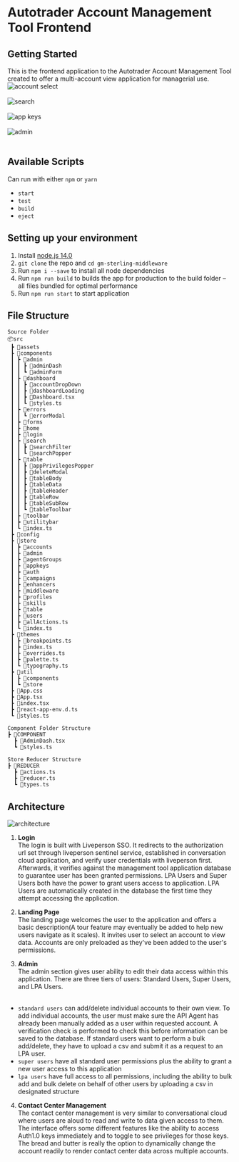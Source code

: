 # Autotrader Account Management Tool Frontend

## Getting Started
This is the frontend application to the Autotrader Account Management Tool created to offer a multi-account view application for managerial use.
![account select](./public/Account_Select.gif)<br/><br/>
![search](./public/Search_Filter.gif)<br/><br/>
![app keys](./public/App_Keys_Toggle.gif)<br/><br/>
![admin](./public/Admin.gif)<br/><br/>

## Available Scripts
Can run with either `npm` or `yarn`
- `start`
- `test`
- `build`
- `eject`

## Setting up your environment
1. Install [node.js 14.0](https://nodejs.org/en/download/)
2. `git clone` the repo and `cd gm-sterling-middleware`
2. Run `npm i --save` to install all node dependencies
3. Run `npm run build` to builds the app for production to the build folder – all files bundled for optimal performance
4. Run `npm run start` to start application

## File Structure
```
Source Folder
📦src
 ┣ 📂assets
 ┣ 📂components
 ┃ ┣ 📂admin
 ┃ ┃ ┣ 📂adminDash
 ┃ ┃ ┗ 📂adminForm
 ┃ ┣ 📂dashboard
 ┃ ┃ ┣ 📂accountDropDown
 ┃ ┃ ┣ 📂dashboardLoading
 ┃ ┃ ┣ 📜Dashboard.tsx
 ┃ ┃ ┗ 📜styles.ts
 ┃ ┣ 📂errors
 ┃ ┃ ┗ 📂errorModal
 ┃ ┣ 📂forms
 ┃ ┣ 📂home
 ┃ ┣ 📂login
 ┃ ┣ 📂search
 ┃ ┃ ┣ 📂searchFilter
 ┃ ┃ ┗ 📂searchPopper
 ┃ ┣ 📂table
 ┃ ┃ ┣ 📂appPrivilegesPopper
 ┃ ┃ ┣ 📂deleteModal
 ┃ ┃ ┣ 📂tableBody
 ┃ ┃ ┣ 📂tableData
 ┃ ┃ ┣ 📂tableHeader
 ┃ ┃ ┣ 📂tableRow
 ┃ ┃ ┣ 📂tableSubRow
 ┃ ┃ ┗ 📂tableToolbar
 ┃ ┣ 📂toolbar
 ┃ ┣ 📂utilitybar
 ┃ ┗ 📜index.ts
 ┣ 📂config
 ┣ 📂store
 ┃ ┣ 📂accounts
 ┃ ┣ 📂admin
 ┃ ┣ 📂agentGroups
 ┃ ┣ 📂appkeys
 ┃ ┣ 📂auth
 ┃ ┣ 📂campaigns
 ┃ ┣ 📂enhancers
 ┃ ┣ 📂middleware
 ┃ ┣ 📂profiles
 ┃ ┣ 📂skills
 ┃ ┣ 📂table
 ┃ ┣ 📂users
 ┃ ┣ 📜allActions.ts
 ┃ ┗ 📜index.ts
 ┣ 📂themes
 ┃ ┣ 📜breakpoints.ts
 ┃ ┣ 📜index.ts
 ┃ ┣ 📜overrides.ts
 ┃ ┣ 📜palette.ts
 ┃ ┗ 📜typography.ts
 ┣ 📂util
 ┃ ┣ 📂components
 ┃ ┗ 📂store
 ┣ 📜App.css
 ┣ 📜App.tsx
 ┣ 📜index.tsx
 ┣ 📜react-app-env.d.ts
 ┗ 📜styles.ts

Component Folder Structure
┣ 📂COMPONENT
  ┣ 📜AdminDash.tsx
  ┗ 📜styles.ts

Store Reducer Structure
┣ 📂REDUCER
  ┣ 📜actions.ts
  ┣ 📜reducer.ts
  ┗ 📜types.ts
 ```

## Architecture
![architecture](./public/AT_Account_Management_Frontend_Architecture.png)
1. **Login** <br/>
The login is built with Liveperson SSO. It redirects to the authorization url set through liveperson sentinel service, established in conversation cloud application, and verify user credentials with liveperson first. Afterwards, it verifies against the management tool application database to guarantee user has been granted permissions. LPA Users and Super Users both have the power to grant users access to application. LPA Users are automatically created in the database the first time they attempt accessing the application.

2. **Landing Page** <br/>
The landing page welcomes the user to the application and offers a basic description(A tour feature may eventually be added to help new users navigate as it scales). It invites user to select an account to view data. Accounts are only preloaded as they've been added to the user's permissions.

3. **Admin** <br/>
The admin section gives user ability to edit their data access within this application. There are three tiers of users: Standard Users, Super Users, and LPA Users.<br/><br/>
- `standard users` can add/delete individual accounts to their own view. To add individual accounts, the user must make sure the API Agent has already been manually added as a user within requested account. A verification check is performed to check this before information can be saved to the database. If standard users want to perform a bulk add/delete, they have to upload a csv and submit it as a request to an LPA user. 
- `super users` have all standard user permissions plus the ability to grant a new user access to this application
- `lpa users` have full access to all permissions, including the ability to bulk add and bulk delete on behalf of other users by uploading a csv in designated structure

4. **Contact Center Management** <br/>
The contact center management is very similar to conversational cloud where users are aloud to read and write to data given access to them. The interface offers some different features like the ability to access Auth1.0 keys immediately and to toggle to see privileges for those keys. The bread and butter is really the option to dynamically change the account readily to render contact center data across multiple accounts.



